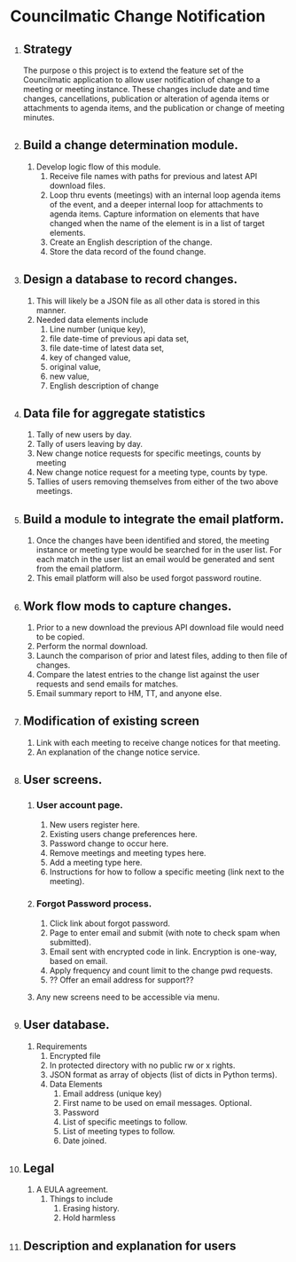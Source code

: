 # Councilmatic Change Notification

1. ## Strategy

   The purpose o this project is to extend the feature set of the Councilmatic application to allow user notification of change to a meeting or meeting instance.  These changes include date and time changes, cancellations, publication or alteration of agenda items or attachments to agenda items, and the publication or change of meeting minutes.

2. ## Build a change determination module.

   1. Develop logic flow of this module.
      1. Receive file names with paths for previous and latest API download files.
      2. Loop thru events (meetings) with an internal loop agenda items of the event, and a deeper internal loop for attachments to agenda items.  Capture information on elements that have changed when the name of the element is in a list of target elements.
      3. Create an English description of the change.
      4. Store the data record of the found change.

3. ## Design a database to record changes.

   1. This will likely be a JSON file as all other data is stored in this manner.
   2. Needed data elements include 
      1. Line number (unique key), 
      2. file date-time of previous api data set, 
      3. file date-time of latest data set, 
      4. key of changed value, 
      5. original value, 
      6. new value, 
      7. English description of change

4. ## Data file for aggregate statistics

   1. Tally of new users by day.
   2. Tally of users leaving by day.
   3. New change notice requests for specific meetings, counts by meeting
   4. New change notice request for a meeting type, counts by type.
   5. Tallies of users removing themselves from either of the two above meetings.

5. ## Build a module to integrate the email platform.

   1. Once the changes have been identified and stored, the meeting instance or meeting type would be searched for in the user list.  For each match in the user list an email would be generated and sent from the email platform.
   2. This email platform will also be used forgot password routine.

6. ## Work flow mods to capture changes.

   1. Prior to a new download the previous API download file would need to be copied.
   2. Perform the normal download.
   3. Launch the comparison of prior and latest files, adding to then file of changes.
   4. Compare the latest entries to the change list against the user requests and send emails for matches.
   5. Email summary report to HM, TT, and anyone else.

7. ## Modification of existing screen

   1. Link with each meeting to receive change notices for that meeting.
   2. An explanation of the change notice service.

8. ## User screens.

   1. ### User account page.

      1. New users register here.
      2. Existing users change preferences here.
      3. Password change to occur here.
      4. Remove meetings and meeting types here.
      5. Add a meeting type here.
      6. Instructions for how to follow a specific meeting (link next to the meeting).

   2. ### Forgot Password process.

      1. Click link about forgot password.
      2. Page to enter email and submit (with note to check spam when submitted).
      3. Email sent with encrypted code in link. Encryption is one-way, based on email.
      4. Apply frequency and count limit to the change pwd requests.
      5. ?? Offer an email address for support??

   3. Any new screens need to be accessible via menu.

9. ## User database.

   1. Requirements
      1. Encrypted file
      2. In protected directory with no public rw or x rights.
      3. JSON format as array of objects (list of dicts in Python terms).
      4. Data Elements
         1. Email address (unique key)
         2. First name to be used on email messages.  Optional.
         3. Password
         4. List of specific meetings to follow.
         5. List of meeting types to follow.
         6. Date joined.

10. ## Legal

    1. A EULA agreement. 
       1. Things to include
          1. Erasing history.
          2. Hold harmless

11. ## Description and explanation for users